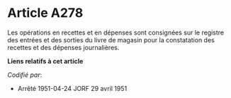 # Article A278

Les opérations en recettes et en dépenses sont consignées sur le registre des entrées et des sorties du livre de magasin pour
la constatation des recettes et des dépenses journalières.

**Liens relatifs à cet article**

_Codifié par_:

  - Arrêté 1951-04-24 JORF 29 avril 1951
